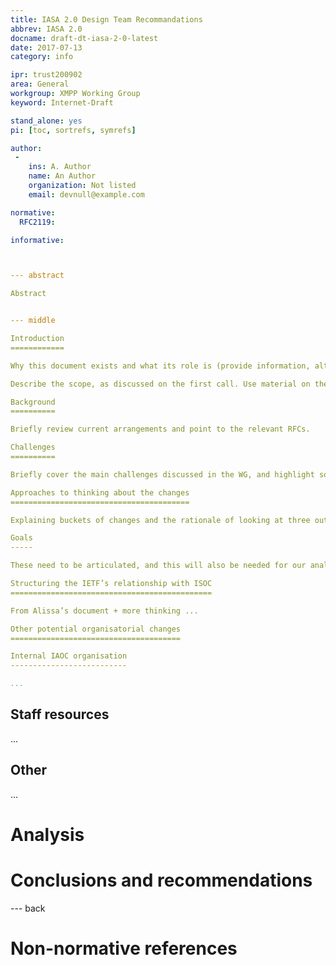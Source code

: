 ```yaml
---
title: IASA 2.0 Design Team Recommandations
abbrev: IASA 2.0
docname: draft-dt-iasa-2-0-latest
date: 2017-07-13
category: info

ipr: trust200902
area: General
workgroup: XMPP Working Group
keyword: Internet-Draft

stand_alone: yes
pi: [toc, sortrefs, symrefs]

author:
 -
    ins: A. Author
    name: An Author
    organization: Not listed
    email: devnull@example.com

normative:
  RFC2119:

informative:



--- abstract

Abstract


--- middle

Introduction
============

Why this document exists and what its role is (provide information, alternatives, maybe recommendations), but this is just input for the community.

Describe the scope, as discussed on the first call. Use material on the call notes and list discussion.

Background
==========

Briefly review current arrangements and point to the relevant RFCs.

Challenges
==========

Briefly cover the main challenges discussed in the WG, and highlight some items from Leslie’s document. Might use material from draft-arkko-ietf-iasa-thoughts.

Approaches to thinking about the changes
========================================

Explaining buckets of changes and the rationale of looking at three outcomes framework for the ISOC relationship part.

Goals
-----

These need to be articulated, and this will also be needed for our analysis later in the document.

Structuring the IETF’s relationship with ISOC
=============================================

From Alissa’s document + more thinking ...

Other potential organisatorial changes
======================================

Internal IAOC organisation
--------------------------

...
```


Staff resources
---------------

...

Other
-----
…

Analysis
========

Conclusions and recommendations
===============================

--- back

Non-normative references
========================


